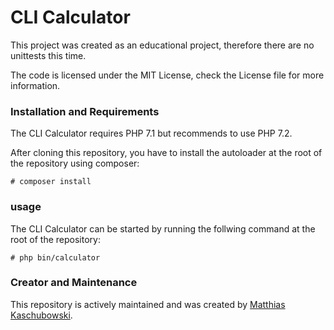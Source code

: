 # CLI Calculator

This project was created as an educational project, therefore there are no
unittests this time.

The code is licensed under the MIT License, check the License file for more
information.

### Installation and Requirements

The CLI Calculator requires PHP 7.1 but recommends to use PHP 7.2.

After cloning this repository, you have to install the autoloader
at the root of the repository using composer:

```
# composer install
```

### usage

The CLI Calculator can be started by running the follwing command at the
root of the repository:

```
# php bin/calculator
```

### Creator and Maintenance

This repository is actively maintained and was created by
[Matthias Kaschubowski](https://github.com/nhlm).
